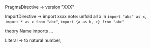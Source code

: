 PragmaDirective -> version "XXX"

ImportDirective -> import xxxx
  note: unfold all x in `import "abc" as x`, `import * as x from "abc"`, `import {a as b, c} from "abc"`

theory Name
  imports ...


Literal -> to natural number, 
